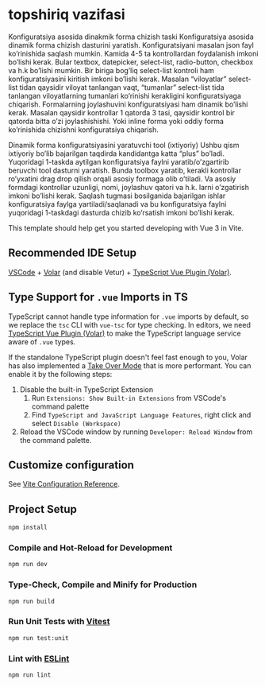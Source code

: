 # topshiriq vazifasi

Konfiguratsiya asosida dinakmik forma chizish taski
	Konfiguratsiya asosida dinamik forma chizish dasturini yaratish. Konfiguratsiyani masalan json fayl ko’rinishida saqlash mumkin. 
Kamida 4-5 ta kontrollardan foydalanish imkoni bo’lishi kerak. Bular textbox, datepicker, select-list, radio-button, checkbox va h.k bo’lishi mumkin. Bir biriga bog’liq select-list kontroli ham konfiguratsiyasini kiritish imkoni bo’lishi kerak. Masalan “viloyatlar” select-list tidan qaysidir viloyat tanlangan vaqt, “tumanlar” select-list tida tanlangan viloyatlarning tumanlari ko’rinishi kerakligini konfiguratsiyaga chiqarish.
Formalarning joylashuvini konfiguratsiyasi ham dinamik bo’lishi kerak. Masalan qaysidir kontrollar 1 qatorda 3 tasi, qaysidir kontrol bir qatorda bitta o’zi joylashishishi. Yoki inline forma yoki oddiy forma ko’rinishida chizishni konfiguratsiya chiqarish.



Dinamik forma konfiguratsiyasini yaratuvchi tool (ixtiyoriy)
Ushbu qism ixtiyoriy bo’lib bajarilgan taqdirda kandidantga katta “plus” bo’ladi.
Yuqoridagi 1-taskda aytilgan konfiguratsiya faylni yaratib/o’zgartirib beruvchi tool dasturni yaratish. Bunda toolbox yaratib, kerakli kontrollar ro’yxatini drag drop qilish orqali asosiy formaga olib o’tiladi. Va asosiy formdagi kontrollar uzunligi, nomi, joylashuv qatori va h.k. larni o’zgatirish imkoni bo’lishi kerak.
Saqlash tugmasi bosilganida bajarilgan ishlar konfiguratsiya faylga yartiladi/saqlanadi va bu konfiguratsiya faylni yuqoridagi 1-taskdagi dasturda chizib ko’rsatish imkoni bo’lishi kerak.





This template should help get you started developing with Vue 3 in Vite.

## Recommended IDE Setup

[VSCode](https://code.visualstudio.com/) + [Volar](https://marketplace.visualstudio.com/items?itemName=Vue.volar) (and disable Vetur) + [TypeScript Vue Plugin (Volar)](https://marketplace.visualstudio.com/items?itemName=Vue.vscode-typescript-vue-plugin).

## Type Support for `.vue` Imports in TS

TypeScript cannot handle type information for `.vue` imports by default, so we replace the `tsc` CLI with `vue-tsc` for type checking. In editors, we need [TypeScript Vue Plugin (Volar)](https://marketplace.visualstudio.com/items?itemName=Vue.vscode-typescript-vue-plugin) to make the TypeScript language service aware of `.vue` types.

If the standalone TypeScript plugin doesn't feel fast enough to you, Volar has also implemented a [Take Over Mode](https://github.com/johnsoncodehk/volar/discussions/471#discussioncomment-1361669) that is more performant. You can enable it by the following steps:

1. Disable the built-in TypeScript Extension
    1) Run `Extensions: Show Built-in Extensions` from VSCode's command palette
    2) Find `TypeScript and JavaScript Language Features`, right click and select `Disable (Workspace)`
2. Reload the VSCode window by running `Developer: Reload Window` from the command palette.

## Customize configuration

See [Vite Configuration Reference](https://vitejs.dev/config/).

## Project Setup

```sh
npm install
```

### Compile and Hot-Reload for Development

```sh
npm run dev
```

### Type-Check, Compile and Minify for Production

```sh
npm run build
```

### Run Unit Tests with [Vitest](https://vitest.dev/)

```sh
npm run test:unit
```

### Lint with [ESLint](https://eslint.org/)

```sh
npm run lint
```


